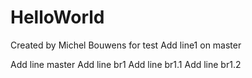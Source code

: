 # HelloWorld

Created by Michel Bouwens for test
Add line1 on master

Add line master
Add line br1
Add line br1.1
Add line br1.2